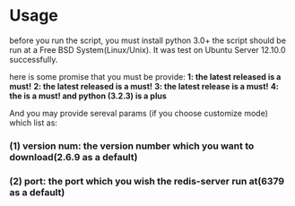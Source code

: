 <h1>Usage</h1>

before you run the script, you must install python 3.0+
the script should be run at a Free BSD System(Linux/Unix). It was test on Ubuntu Server 12.10.0 successfully.

here is some promise that you must be provide:
<b>1: the latest released <gcc> is a must!</b>
<b>2: the latest released <make> is a must!</b>
<b>3: the latest release <tcl> is a must!</b>
<b>4: the <Python3> is a must! and python (3.2.3) is a plus</b>

And you may provide sereval params (if you choose customize mode) which list as:
<h3>(1) version num: the version number which you want to download(2.6.9 as a default)</h3>
<h3>(2) port: the port which you wish the redis-server run at(6379 as a default)</h3>